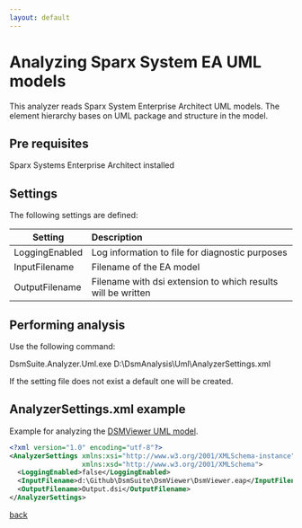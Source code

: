 ```yaml
---
layout: default
---
```

  
# Analyzing Sparx System EA UML models

This analyzer reads Sparx System Enterprise Architect UML models. 
The element hierarchy bases on UML package and structure in the model.

## Pre requisites
Sparx Systems Enterprise Architect installed

## Settings

The following settings are defined:

| Setting           | Description                                                   | 
| ------------------|:--------------------------------------------------------------|
| LoggingEnabled    | Log information to file for diagnostic purposes               |
| InputFilename     | Filename of the EA model                                      |
| OutputFilename    | Filename with dsi extension to which results will be written  |

## Performing analysis

Use the following command:

DsmSuite.Analyzer.Uml.exe D:\DsmAnalysis\Uml\AnalyzerSettings.xml

If the setting file does not exist a default one will be created.

## AnalyzerSettings.xml example 

Example for analyzing the [DSMViewer UML model](https://github.com/dsmsuite/dsmsuite.github.io\uml_model\DsmViewer.eap).

```xml
<?xml version="1.0" encoding="utf-8"?>
<AnalyzerSettings xmlns:xsi="http://www.w3.org/2001/XMLSchema-instance" 
                  xmlns:xsd="http://www.w3.org/2001/XMLSchema">
  <LoggingEnabled>false</LoggingEnabled>
  <InputFilename>d:\Github\DsmSuite\DsmViewer\DsmViewer.eap</InputFilename>
  <OutputFilename>Output.dsi</OutputFilename>
</AnalyzerSettings>
```

[back](user_guide)
